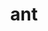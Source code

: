 ---
title: "ant"
layout: cache
categories: [package, develop-2025-03-09]
meta: {"compilers": ["cce@=18.0.0", "gcc@=11.4.0", "oneapi@=2024.2.1"], "num_specs": 4, "num_specs_by_stack": {"e4s": 1, "e4s-cray-rhel": 1, "e4s-neoverse-v2": 1, "e4s-oneapi": 1, "root": 4}, "oss": ["rhel8", "ubuntu22.04"], "platforms": ["linux"], "stacks": ["e4s", "e4s-cray-rhel", "e4s-neoverse-v2", "e4s-oneapi", "root"], "targets": ["neoverse_v2", "x86_64_v3"], "versions": ["1.10.14"]}
spec_details: [{"compiler": "gcc@=11.4.0", "hash": "3mr7mptpg44fc3f6vtasctnaln4ig5lx", "os": "ubuntu22.04", "platform": "linux", "size": "-", "stacks": ["e4s-neoverse-v2", "root"], "target": "neoverse_v2", "variants": ["build_system=generic"], "versions": ["1.10.14"]}, {"compiler": "gcc@=11.4.0", "hash": "czjccajy6pnvpgpguw7giickfsjusbss", "os": "ubuntu22.04", "platform": "linux", "size": "-", "stacks": ["e4s", "root"], "target": "x86_64_v3", "variants": ["build_system=generic"], "versions": ["1.10.14"]}, {"compiler": "oneapi@=2024.2.1", "hash": "whcojon2cqnqlcqfez4sva3wydzvzq25", "os": "ubuntu22.04", "platform": "linux", "size": "-", "stacks": ["e4s-oneapi", "root"], "target": "x86_64_v3", "variants": ["build_system=generic"], "versions": ["1.10.14"]}, {"compiler": "cce@=18.0.0", "hash": "xrrpeu6vnzcvy5cwqknfgq43dhjpzwws", "os": "rhel8", "platform": "linux", "size": "-", "stacks": ["e4s-cray-rhel", "root"], "target": "x86_64_v3", "variants": ["build_system=generic"], "versions": ["1.10.14"]}]
---